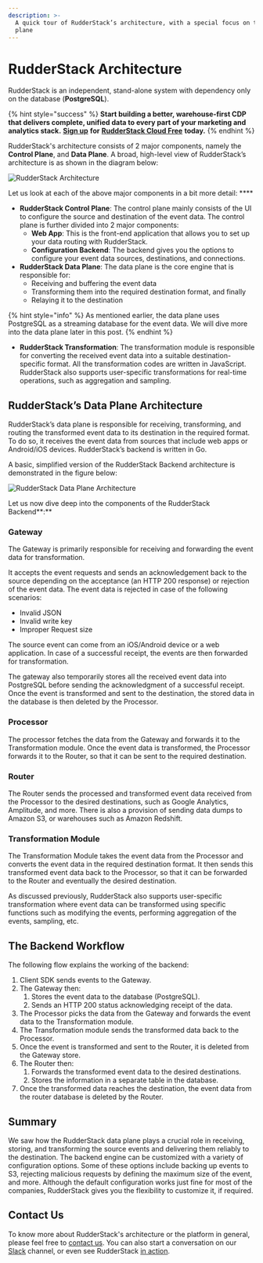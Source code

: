```yaml
---
description: >-
  A quick tour of RudderStack’s architecture, with a special focus on the data
  plane
---
```


# RudderStack Architecture

RudderStack is an independent, stand-alone system with dependency only on the database \(**PostgreSQL**\). 

{% hint style="success" %}
**Start building a better, warehouse-first CDP that delivers complete, unified data to every part of your marketing and analytics stack.** [**Sign up**](https://app.rudderlabs.com/signup?type=freetrial) **for** [**RudderStack Cloud Free**](https://app.rudderlabs.com/signup?type=freetrial) **today.** 
{% endhint %}

RudderStack's architecture consists of 2 major components, namely the **Control Plane**, and **Data Plane**. A broad, high-level view of RudderStack’s architecture is as shown in the diagram below:

![RudderStack Architecture](../.gitbook/assets/rudderstack-architecture.png)

Let us look at each of the above major components in a bit more detail: ****

* **RudderStack Control Plane**: The control plane mainly consists of the UI to configure the source and destination of the event data. The control plane is further divided into 2 major components:
  * **Web App**: This is the front-end application that allows you to set up your data routing with RudderStack.
  * **Configuration Backend**: The backend gives you the options to configure your event data sources, destinations, and connections.
* **RudderStack Data Plane**: The data plane is the core engine that is responsible for:
  * Receiving and buffering the event data
  * Transforming them into the required destination format, and finally
  * Relaying it to the destination

{% hint style="info" %}
As mentioned earlier, the data plane uses PostgreSQL as a streaming database for the event data. We will dive more into the data plane later in this post.
{% endhint %}

* **RudderStack Transformation**: The transformation module is responsible for converting the received event data into a suitable destination-specific format. All the transformation codes are written in JavaScript. RudderStack also supports user-specific transformations for real-time operations, such as aggregation and sampling.

## **RudderStack’s Data Plane Architecture**

RudderStack’s data plane is responsible for receiving, transforming, and routing the transformed event data to its destination in the required format. To do so, it receives the event data from sources that include web apps or Android/iOS devices. RudderStack’s backend is written in Go.

A basic, simplified version of the RudderStack Backend architecture is demonstrated in the figure below:

![RudderStack Data Plane Architecture](https://lh4.googleusercontent.com/cI7FcmudLVOedkLXA2AwV0tWVI3fZtA66v3Mt8WYGEZnhC8_D-pW53twoh-BbfEBHGw-dvg5tCllbE0xwvGj1b1uPN3KpZU2PAWi0IAS36XzrrzYTm2jcSmjegti_Z57Ca9hZRn4)

Let us now dive deep into the components of the RudderStack Backend**:**

### **Gateway**

The Gateway is primarily responsible for receiving and forwarding the event data for transformation.

It accepts the event requests and sends an acknowledgement back to the source depending on the acceptance \(an HTTP 200 response\) or rejection of the event data. The event data is rejected in case of the following scenarios:

* Invalid JSON
* Invalid write key
* Improper Request size

The source event can come from an iOS/Android device or a web application. In case of a successful receipt, the events are then forwarded for transformation.

The gateway also temporarily stores all the received event data into PostgreSQL before sending the acknowledgment of a successful receipt. Once the event is transformed and sent to the destination, the stored data in the database is then deleted by the Processor.

### **Processor**

The processor fetches the data from the Gateway and forwards it to the Transformation module. Once the event data is transformed, the Processor forwards it to the Router, so that it can be sent to the required destination.

### **Router**

The Router sends the processed and transformed event data received from the Processor to the desired destinations, such as Google Analytics, Amplitude, and more. There is also a provision of sending data dumps to Amazon S3, or warehouses such as Amazon Redshift. 

### **Transformation Module**

The Transformation Module takes the event data from the Processor and converts the event data in the required destination format. It then sends this transformed event data back to the Processor, so that it can be forwarded to the Router and eventually the desired destination.

As discussed previously, RudderStack also supports user-specific transformation where event data can be transformed using specific functions such as modifying the events, performing aggregation of the events, sampling, etc.

## **The Backend Workflow**

The following flow explains the working of the backend:

1. Client SDK sends events to the Gateway.
2. The Gateway then: 
   1. Stores the event data to the database \(PostgreSQL\).
   2. Sends an HTTP 200 status acknowledging receipt of the data.
3. The Processor picks the data from the Gateway and forwards the event data to the Transformation module.
4. The Transformation module sends the transformed data back to the Processor.
5. Once the event is transformed and sent to the Router, it is deleted from the Gateway store.
6. The Router then: 
   1. Forwards the transformed event data to the desired destinations.
   2. Stores the information in a separate table in the database.
7. Once the transformed data reaches the destination, the event data from the router database is deleted by the Router.

## **Summary**

We saw how the RudderStack data plane plays a crucial role in receiving, storing, and transforming the source events and delivering them reliably to the destination. The backend engine can be customized with a variety of configuration options. Some of these options include backing up events to S3, rejecting malicious requests by defining the maximum size of the event, and more. Although the default configuration works just fine for most of the companies, RudderStack gives you the flexibility to customize it, if required.

## Contact Us

To know more about RudderStack's architecture or the platform in general, please feel free to [contact us](mailto:%20docs@rudderstack.com). You can also start a conversation on our [Slack](https://resources.rudderstack.com/join-rudderstack-slack) channel, or even see RudderStack [in action](https://rudderstack.com/request-a-demo/).

